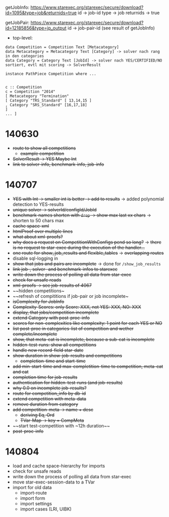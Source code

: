 
getJobInfo:
https://www.starexec.org/starexec/secure/download?id=1095&type=job&returnids=true
id -> job-id
type -> job
returnids -> true

getJobPair:
https://www.starexec.org/starexec/secure/download?id=12185856&type=jp_output
id -> job-pair-id (see result of getJobInfo)

* top-level:

```
data Competition = Competition Text [Metacategory] 
data Metacategory = Metacategory Text [Category] -> solver nach rang in den categories
data Category = Category Text [JobId] -> solver nach YES/CERTIFIED/NO sortiert, evtl mit scoring -> SolverResult

instance PathPiece Competition where ... 


c :: Competition 
c = Competition "2014" 
[ Metacategory "Termination" 
[ Category "TRS_Standard" [ 13,14,15 ] 
, Category "SRS_Standard" [16,17,18] 
] 
... ] 
```

# 140630

* ~~route to show all competitions~~
  * ~~example competition~~
* ~~SolverResult -> YES Maybe Int~~
* ~~link to solver-info, benchmark-info, job-info~~

# 140707

* ~~YES with Int -> smaller int is better -> add to results~~
  -> added polynomial detection to YES-results
* ~~unique solver -> solverId/configId/JobId~~
* ~~benchmark-names shorten with `drop` -> show max last xx chars~~
  -> shorten to 50 chars max
* ~~cache space-xml~~
* ~~htmlProof over multiple lines~~
* ~~what about xml-proofs?~~
* ~~why does a request on CompetitionWithConfigs pend so long?~~
  -> ~~there is no request to star-exec during the execution of the handler...~~
* ~~one route for show_job_results and flexible_tables~~
  -> ~~overlapping routes~~
* disable sql-logging in
* ~~show that jobs and pairs are incomplete~~
  -> done for `/show_job_results`
* ~~link job-, solver- and benchmark-infos to starexec~~
* ~~write down the process of polling all data from star-exec~~
* ~~check for unsafe reads~~
* ~~xml-proofs -> see job-results of 4067~~
* ~~hidden competitions~
* ~~refresh of compititions if job-pair or job incomplete~
* ~~isComplexity for JobInfo~~
* ~~Complexity-Scores: only Score: XXX, not YES: XXX, NO: XXX~~
* ~~display, that jobs/competition incomplete~~
* ~~extend Category with post-proc-info~~
* ~~scores for non-complexities like complexity: 1 point for each YES or NO~~
* ~~list post-proc in categories-list of competition and wether complete/incomplete~~
* ~~show, that meta-cat is incomplete, because a sub-cat is incomplete~~
* ~~hidden-test-runs: show all competitions~~
* ~~handle new record-field star-date~~
* ~~show duration in show-job-results and competitions~~
  * ~~completion-time and start-time~~
* ~~add min-start-time and max-completition-time to competition, meta-cat and cat~~
* ~~completion time for job-results~~
* ~~authentication for hidden-test-runs (and job-results)~~
* ~~why 0.0 on incomplete job-results?~~
* ~~route for competition_info by db-id~~
* ~~extend competition with meta-data~~
* ~~remove duration from category~~
* ~~add competition-meta -> name + desc~~
  - ~~deriving Eq, Ord~~
  - ~~TVar-Map -> key = CompMeta~~
* ~~start test-competition with ~12h duration~~
* ~~post-proc-info~~

# 140804

* load and cache space-hierarchy for imports
* check for unsafe reads
* write down the process of polling all data from star-exec
* move star-exec-session-data to a TVar
* import for old data
  - import-route
  - import form
  - import settings
  - import cases (LRI, UIBK)

